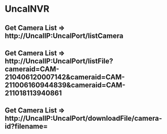 # UncalNVR

## Get Camera List => http://UncalIP:UncalPort/listCamera

## Get Camera List => http://UncalIP:UncalPort/listFile?cameraid=CAM-210406120007142&cameraid=CAM-211006160944839&cameraid=CAM-211018113940861

## Get Camera List => http://UncalIP:UncalPort/downloadFile/camera-id?filename=
